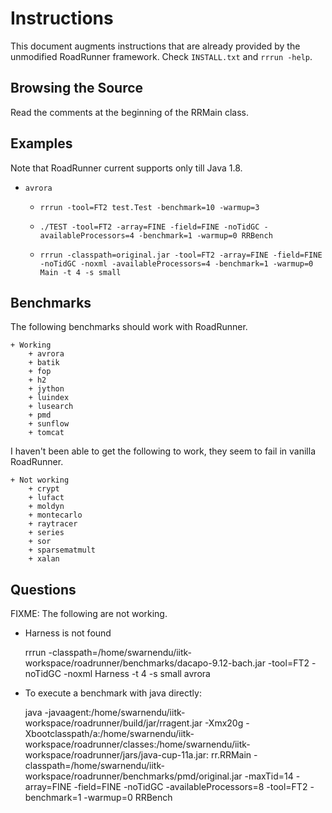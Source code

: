 # Instructions

This document augments instructions that are already provided by the unmodified RoadRunner framework. Check `INSTALL.txt` and `rrrun -help`.

## Browsing the Source

Read the comments at the beginning of the RRMain class.

## Examples

Note that RoadRunner current supports only till Java 1.8.

+ `avrora`
    + `rrrun -tool=FT2 test.Test -benchmark=10 -warmup=3`

    + `./TEST -tool=FT2 -array=FINE -field=FINE -noTidGC -availableProcessors=4 -benchmark=1 -warmup=0 RRBench`

    + `rrrun -classpath=original.jar -tool=FT2 -array=FINE -field=FINE -noTidGC -noxml -availableProcessors=4 -benchmark=1 -warmup=0 Main -t 4 -s small`


## Benchmarks

The following benchmarks should work with RoadRunner.

    + Working
        + avrora
        + batik
        + fop
        + h2
        + jython
        + luindex
        + lusearch
        + pmd
        + sunflow
        + tomcat

I haven't been able to get the following to work, they seem to fail in vanilla RoadRunner.

    + Not working
        + crypt
        + lufact
        + moldyn
        + montecarlo
        + raytracer
        + series
        + sor
        + sparsematmult
        + xalan

## Questions


FIXME: The following are not working.

+ Harness is not found

    rrrun -classpath=/home/swarnendu/iitk-workspace/roadrunner/benchmarks/dacapo-9.12-bach.jar -tool=FT2 -noTidGC -noxml Harness -t 4 -s small avrora

+ To execute a benchmark with java directly:

    java -javaagent:/home/swarnendu/iitk-workspace/roadrunner/build/jar/rragent.jar -Xmx20g -Xbootclasspath/a:/home/swarnendu/iitk-workspace/roadrunner/classes:/home/swarnendu/iitk-workspace/roadrunner/jars/java-cup-11a.jar: rr.RRMain -classpath=/home/swarnendu/iitk-workspace/roadrunner/benchmarks/pmd/original.jar -maxTid=14 -array=FINE -field=FINE -noTidGC -availableProcessors=8 -tool=FT2 -benchmark=1 -warmup=0 RRBench
